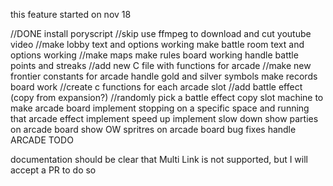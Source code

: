 this feature started on nov 18

//DONE install poryscript
//skip use ffmpeg to download and cut youtube video
//make lobby text and options working
make battle room text and options working
//make maps
make rules board working
handle battle points and streaks
//add new C file with functions for arcade
//make new frontier constants for arcade
handle gold and silver symbols
make records board work
//create c functions for each arcade slot
//add battle effect (copy from expansion?)
//randomly pick a battle effect
copy slot machine to make arcade board
implement stopping on a specific space and running that arcade effect
implement speed up
implement slow down
show parties on arcade board
show OW spritres on arcade board
bug fixes
handle ARCADE TODO

documentation should be clear that Multi Link is not supported, but I will accept a PR to do so

